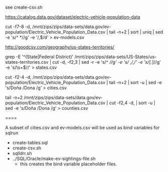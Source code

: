 

see create-csv.sh


https://catalog.data.gov/dataset/electric-vehicle-population-data

cut -f7-8 -d,  /mnt/zips/zips/data-sets/data.gov/ev-population/Electric_Vehicle_Population_Data.csv | tail -n+2 | sort | uniq | sed -e 's/^ *//g' -e '/,$/d' > ev-models.csv


http://goodcsv.com/geography/us-states-territories/


grep -E '^(State|Federal District)' /mnt/zips/zips/data-sets/US-States/us-states-territories.csv | cut -d, -f2,3 |  sed -r -e 's/^ *//g' -e 's/ ,/,/' -e 's/\[.*\]//g' -e 's/\s+$//' > states.csv



cut -f2-4 -d,  /mnt/zips/zips/data-sets/data.gov/ev-population/Electric_Vehicle_Population_Data.csv | tail -n+2 |  sort -u | sed -e 's/Doña /Dona /g' > cities.csv

tail -n+2   /mnt/zips/zips/data-sets/data.gov/ev-population/Electric_Vehicle_Population_Data.csv | cut -f2,4 -d, | sort -u | sed -e 's/Doña /Dona /g' > counties.csv


====

A subset of cities.csv and ev-models.csv will be used as bind variables for sqlrun


- create-tables.sql
- create-csv.sh
- sqlldrr.sh
- ../SQL/Oracle/make-ev-sightings-file.sh
  - this creates the bind variable placeholder files.

